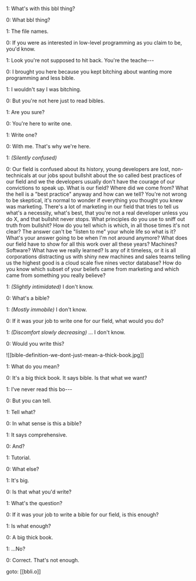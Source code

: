 
1: What's with this bbl thing?

0: What bbl thing?

1: The file names.

0: If you were as interested in low-level programming as you claim to be, you'd know.

1: Look you're not supposed to hit back. You're the teache---

0: I brought you here because you kept bitching about wanting more programming and less bible.

1: I wouldn't say I was bitching.

0: But you're not here just to read bibles.

1: Are you sure?

0: You're here to write one.

1: Write one?

0: With me. That's why we're here.

1: _(Silently confused)_

0: Our field is confused about its history, young developers are lost, non-technicals at our jobs spout bullshit about the so called best practices of our field and we the developers usually don't have the courage of our convictions to speak up. What is our field? Where did we come from? What the hell is a "best practice" anyway and how can we tell? You're not wrong to be skeptical, it's normal to wonder if everything you thought you knew was marketing. There's a lot of marketing in our field that tries to tell us what's a necessity, what's best, that you're not a real developer unless you do X, and that bullshit never stops. What principles do you use to sniff out truth from bullshit? How do you tell which is which, in all those times it's not clear? The answer can't be "listen to me" your whole life so what is it? What's your answer going to be when I'm not around anymore? What does our field have to show for all this work over all these years? Machines? Software? What have we really learned? Is any of it timeless, or it is all corporations distracting us with shiny new machines and sales teams telling us the highest good is a cloud scale five nines vector database? How do you know which subset of your beliefs came from marketing and which came from something you really believe?

1: _(Slightly intimidated)_ I don't know.

0: What's a bible?

1: _(Mostly immobile)_ I don't know.

0: If it was your job to write one for our field, what would you do?

1: _(Discomfort slowly decreasing)_ ... I don't know.

0: Would you write this?

![[bible-definition-we-dont-just-mean-a-thick-book.jpg]]

1: What do you mean?

0: It's a big thick book. It says bible. Is that what we want?

1: I've never read this bo---

0: But you can tell.

1: Tell what?

0: In what sense is this a bible?

1: It says comprehensive.

0: And?

1: Tutorial.

0: What else?

1: It's big.

0: Is that what you'd write?

1: What's the question?

0: If it was your job to write a bible for our field, is this enough?

1: Is what enough?

0: A big thick book.

1: ...No?

0: Correct. That's not enough.

goto: [[bbli.o]]